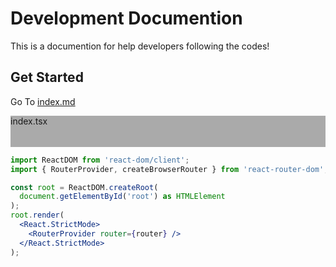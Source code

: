 # Development Documention

This is a documention for help developers following the codes!

## Get Started
Go To [index.md](./index.md)

<!-- <link rel="stylesheet" href="card.css" /> -->

<style>
.code-title{
    background-color:#aaa;
    height:50px;
    margin-bottom:-0px;
    z-index:-1;
    position:sticky;
    top:0;

}

</style>

<div class="code-title">
  index.tsx
</div>

```jsx
import ReactDOM from 'react-dom/client';
import { RouterProvider, createBrowserRouter } from 'react-router-dom';

const root = ReactDOM.createRoot(
  document.getElementById('root') as HTMLElement
);
root.render(
  <React.StrictMode>
    <RouterProvider router={router} />
  </React.StrictMode>
);
```
